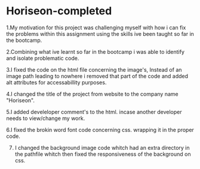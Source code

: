 # Horiseon-completed
1.My motivation for this project was challenging myself with how i can fix the problems within this assignment using the skills ive been taught so far in the bootcamp.

2.Combining what ive learnt so far in the bootcamp i was able to identify and isolate problematic code.

3.I fixed the code on the html file concerning the image's, Instead of an image path leading to nowhere i removed that part of the code and added alt attributes for accessabillity purposes.  

4.I changed the title of the project from website to the company name "Horiseon".

5.I added develeloper comment's to the html. incase another developer needs to view/change my work.

6.I fixed the brokin word font code concerning css. wrapping it in the proper code.

7. I changed the background image code whitch had an extra directory in the pathfile whitch then fixed the responsiveness of the background on css.


